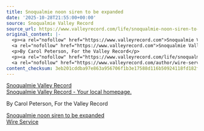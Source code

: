 ```yaml
---
title: Snoqualmie noon siren to be expanded
date: '2025-10-28T21:55:00+00:00'
source: Snoqualmie Valley Record
source_url: https://www.valleyrecord.com/life/snoqualmie-noon-siren-to-be-expanded/
original_content: |-
  <p><a rel="nofollow" href="https://www.valleyrecord.com">Snoqualmie Valley Record</a><br />
  <a rel="nofollow" href="https://www.valleyrecord.com">Snoqualmie Valley Record - Your local homepage.</a></p>
  <p>By Carol Peterson, For the Valley Record</p>
  <p><a rel="nofollow" href="https://www.valleyrecord.com/life/snoqualmie-noon-siren-to-be-expanded/">Snoqualmie noon siren to be expanded</a><br />
  <a rel="nofollow" href="https://www.valleyrecord.com/author/wire-service/">Wire Service</a></p>
content_checksum: 3eb201cddba97e863a956706f1b3e17588d116b50924118fd182f53c413d4844
---
```


[Snoqualmie Valley Record](https://www.valleyrecord.com)  
[Snoqualmie Valley Record - Your local homepage.](https://www.valleyrecord.com)

By Carol Peterson, For the Valley Record

[Snoqualmie noon siren to be expanded](https://www.valleyrecord.com/life/snoqualmie-noon-siren-to-be-expanded/)  
[Wire Service](https://www.valleyrecord.com/author/wire-service/)

